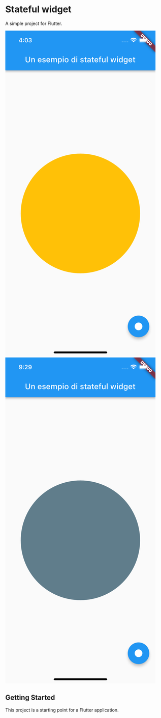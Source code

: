 # Stateful widget

A simple project for Flutter.

![](/screenshots/first.png) ![](/screenshots/second.png)

## Getting Started

This project is a starting point for a Flutter application.
